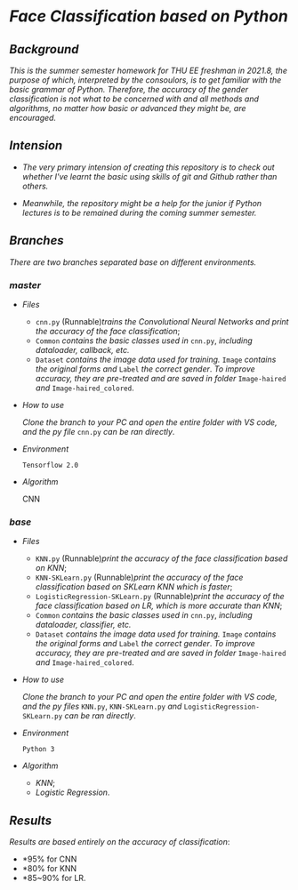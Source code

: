 # *Face Classification based on Python*

## *Background*

*This is the summer semester homework for THU EE freshman in 2021.8, the purpose of which, interpreted by the consoulors, is to get familiar with the basic grammar of Python.
Therefore, the accuracy of the gender classification is not what to be concerned with and all methods and algorithms, no matter how basic or advanced they might be, are encouraged.*  

## *Intension*

- *The very primary intension of creating this repository is to check out whether I've learnt the basic using skills of git and Github rather than others.* 

- *Meanwhile, the repository might be a help for the junior if Python lectures is to be remained during the coming summer semester.*

## *Branches*

*There are two branches separated base on different environments.*

### *master*

- *Files*

  - `cnn.py` (Runnable)*trains the Convolutional Neural Networks and print the accuracy of the face classification*;
  - `Common` *contains the basic classes used in* `cnn.py`, *including dataloader, callback, etc.* 
  - `Dataset` *contains the image data used for training.* `Image` *contains the original forms and* `Label` *the correct gender*. *To improve accuracy, they are pre-treated and are saved in folder* `Image-haired` *and* `Image-haired_colored`.

- *How to use*

  *Clone the branch to your PC and open the entire folder with VS code, and the py file* `cnn.py` *can be ran directly*.

- *Environment*

  `Tensorflow 2.0` 

- *Algorithm*

  CNN

### *base*

- *Files*

  - `KNN.py` (Runnable)*print the accuracy of the face classification based on KNN*;
  - `KNN-SKLearn.py` (Runnable)*print the accuracy of the face classification based on SKLearn KNN which is faster*;
  - `LogisticRegression-SKLearn.py` (Runnable)*print the accuracy of the face classification based on LR, which is more accurate than KNN*;
  - `Common` *contains the basic classes used in* `cnn.py`, *including dataloader, classifier, etc.* 
  - `Dataset` *contains the image data used for training.* `Image` *contains the original forms and* `Label` *the correct gender*. *To improve accuracy, they are pre-treated and are saved in folder* `Image-haired` *and* `Image-haired_colored`.

- *How to use*

  *Clone the branch to your PC and open the entire folder with VS code, and the py files* `KNN.py`, `KNN-SKLearn.py` *and* `LogisticRegression-SKLearn.py` *can be ran directly*.

- *Environment*

  `Python 3` 

- *Algorithm*

  - *KNN*;
  - *Logistic Regression*.

## *Results*

*Results are based entirely on the accuracy of classification*:

- *95% for CNN
- *80% for KNN
- *85~90% for LR.

